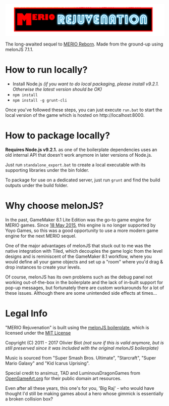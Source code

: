 ![MERIO Rejuvenation](https://github.com/daniel-tran/merio-rejuvenation/raw/master/data/img/gui/LOGO.png)

The long-awaited sequel to [MERIO Reborn](https://github.com/daniel-tran/merio-reborn). Made from the ground-up using melonJS 7.1.1.

# How to run locally?

- Install Node.js *(if you want to do local packaging, please install v9.2.1. Otherwise the latest version should be OK)*
- `npm install`
- `npm install -g grunt-cli`

Once you've followed these steps, you can just execute `run.bat` to start the local version of the game which is hosted on http://localhost:8000.

# How to package locally?

**Requires Node.js v9.2.1.** as one of the boilerplate dependencies uses an old internal API that doesn't work anymore in later versions of Node.js.

Just run `standalone_export.bat` to create a local executable with its supporting libraries under the bin folder.

To package for use on a dedicated server, just run `grunt` and find the build outputs under the build folder.

# Why choose melonJS?
In the past, GameMaker 8.1 Lite Edition was the go-to game engine for MERIO games. Since [18 May 2015](https://www.yoyogames.com/blog/358/farewell-gamemaker-8-1), this engine is no longer supported by Yoyo Games, so this was a good opportunity to use a more modern game engine for the next MERIO sequel.

One of the major advantages of melonJS that stuck out to me was the native integration with Tiled, which decouples the game logic from the level designs and is reminiscent of the GameMaker 8.1 workflow, where you would define all your game objects and set up a "room" where you'd drag & drop instances to create your levels.

Of course, melonJS has its own problems such as the debug panel not working out-of-the-box in the boilerplate and the lack of in-built support for pop-up messages, but fortunately there are custom workarounds for a lot of these issues. Although there are some unintended side effects at times...

# Legal Info

"MERIO Rejuvenation" is built using the [melonJS boilerplate](https://github.com/melonjs/boilerplate), which is licensed under the [MIT License](http://www.opensource.org/licenses/mit-license.php)

Copyright (C) 2011 - 2017 Olivier Biot *(not sure if this is valid anymore, but is still preserved since it was included with the original melonJS boilerplate)*

Music is sourced from "Super Smash Bros. Ultimate", "Starcraft", "Super Mario Galaxy" and "Kid Icarus Uprising".

Special credit to ansimuz, TAD and LuminousDragonGames from [OpenGameArt.org](https://opengameart.org/) for their public domain art resources.

Even after all these years, this one's for you, 'Big Raj' - who would have thought I'd still be making games about a hero whose gimmick is essentially a broken collision box?
